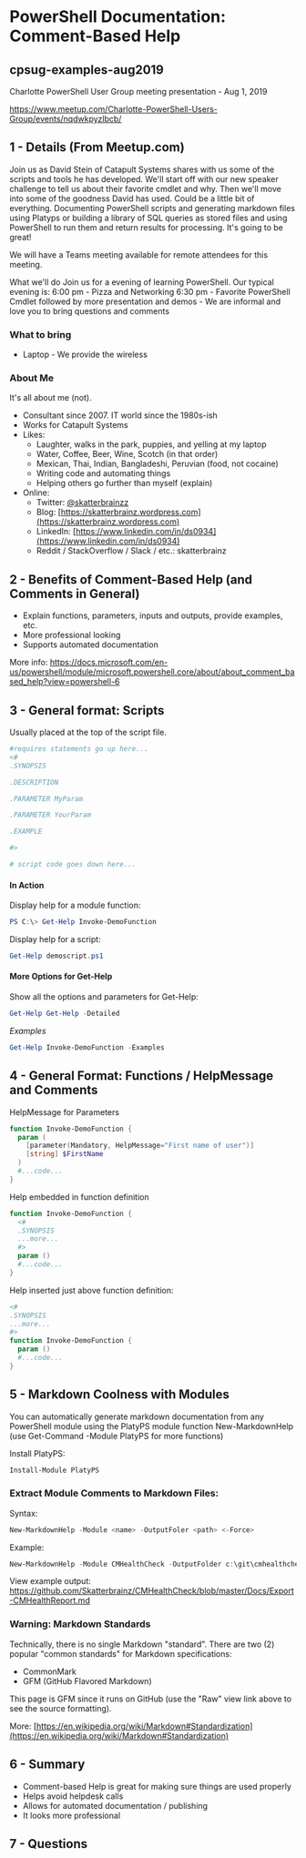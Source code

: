# PowerShell Documentation: Comment-Based Help

## cpsug-examples-aug2019

Charlotte PowerShell User Group meeting presentation - Aug 1, 2019

https://www.meetup.com/Charlotte-PowerShell-Users-Group/events/nqdwkpyzlbcb/

## 1 - Details (From Meetup.com)

Join us as David Stein of Catapult Systems shares with us some of the scripts and tools he has developed. We'll start off with our new speaker challenge to tell us about their favorite cmdlet and why. Then we'll move into some of the goodness David has used. Could be a little bit of everything. Documenting PowerShell scripts and generating markdown files using Platyps or building a library of SQL queries as stored files and using PowerShell to run them and return results for processing. It's going to be great!

We will have a Teams meeting available for remote attendees for this meeting.

What we'll do
Join us for a evening of learning PowerShell. Our typical evening is:
6:00 pm - Pizza and Networking
6:30 pm - Favorite PowerShell Cmdlet followed by more presentation and demos - We are informal and love you to bring questions and comments

### What to bring

* Laptop - We provide the wireless

### About Me

It's all about me (not).

* Consultant since 2007. IT world since the 1980s-ish
* Works for Catapult Systems
* Likes:
  * Laughter, walks in the park, puppies, and yelling at my laptop
  * Water, Coffee, Beer, Wine, Scotch (in that order)
  * Mexican, Thai, Indian, Bangladeshi, Peruvian (food, not cocaine)
  * Writing code and automating things
  * Helping others go further than myself (explain)
* Online:
  * Twitter: [@skatterbrainzz](https://twitter.com/skatterbrainzz)
  * Blog: [https://skatterbrainz.wordpress.com](https://skatterbrainz.wordpress.com)
  * LinkedIn: [https://www.linkedin.com/in/ds0934](https://www.linkedin.com/in/ds0934)
  * Reddit / StackOverflow / Slack / etc.: skatterbrainz

## 2 - Benefits of Comment-Based Help (and Comments in General)

* Explain functions, parameters, inputs and outputs, provide examples, etc.
* More professional looking
* Supports automated documentation

More info: https://docs.microsoft.com/en-us/powershell/module/microsoft.powershell.core/about/about_comment_based_help?view=powershell-6

## 3 - General format: Scripts

Usually placed at the top of the script file.

```powershell
#requires statements go up here...
<#
.SYNOPSIS

.DESCRIPTION

.PARAMETER MyParam

.PARAMETER YourParam

.EXAMPLE

#>

# script code goes down here...
```

#### In Action

Display help for a module function:

```powershell
PS C:\> Get-Help Invoke-DemoFunction
```

Display help for a script:

```powershell
Get-Help demoscript.ps1
```

#### More Options for Get-Help

Show all the options and parameters for Get-Help:

```powershell
Get-Help Get-Help -Detailed
```

_Examples_

```powershell
Get-Help Invoke-DemoFunction -Examples
```

## 4 - General Format: Functions / HelpMessage and Comments

HelpMessage for Parameters

```powershell
function Invoke-DemoFunction {
  param (
    [parameter(Mandatory, HelpMessage="First name of user")]
    [string] $FirstName
  )
  #...code...
}
```

Help embedded in function definition

```powershell
function Invoke-DemoFunction {
  <#
  .SYNOPSIS
  ...more...
  #>
  param ()
  #...code...
}
```

Help inserted just above function definition:

```powershell
<#
.SYNOPSIS
...more...
#>
function Invoke-DemoFunction {
  param ()
  #...code...
}
```

## 5 - Markdown Coolness with Modules

You can automatically generate markdown documentation from any PowerShell module using the PlatyPS module function New-MarkdownHelp (use Get-Command -Module PlatyPS for more functions)

Install PlatyPS:

```powershell
Install-Module PlatyPS
```

### Extract Module Comments to Markdown Files:

Syntax:

```powershell
New-MarkdownHelp -Module <name> -OutputFoler <path> <-Force>
```

Example:

```powershell
New-MarkdownHelp -Module CMHealthCheck -OutputFolder c:\git\cmhealthcheck\docs -Force
```

View example output: https://github.com/Skatterbrainz/CMHealthCheck/blob/master/Docs/Export-CMHealthReport.md

### Warning: Markdown Standards

Technically, there is no single Markdown "standard".  There are two (2) popular "common standards" for Markdown specifications:

* CommonMark
* GFM (GitHub Flavored Markdown) 

This page is GFM since it runs on GitHub (use the "Raw" view link above to see the source formatting).

More: [https://en.wikipedia.org/wiki/Markdown#Standardization](https://en.wikipedia.org/wiki/Markdown#Standardization)

## 6 - Summary

* Comment-based Help is great for making sure things are used properly
* Helps avoid helpdesk calls
* Allows for automated documentation / publishing
* It looks more professional

## 7 - Questions

